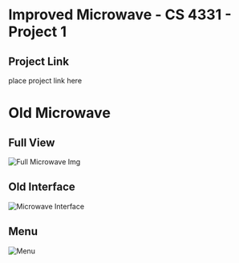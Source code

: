 # Improved Microwave - CS 4331 - Project 1
## Project Link
place project link here

# Old Microwave
## Full View
![Full Microwave Img](https://i.imgur.com/szlRuyn.jpg)

## Old Interface
![Microwave Interface](https://i.imgur.com/Ujnn5w9.jpg?1)

## Menu
![Menu](https://i.imgur.com/1kqIfIc.jpg)

